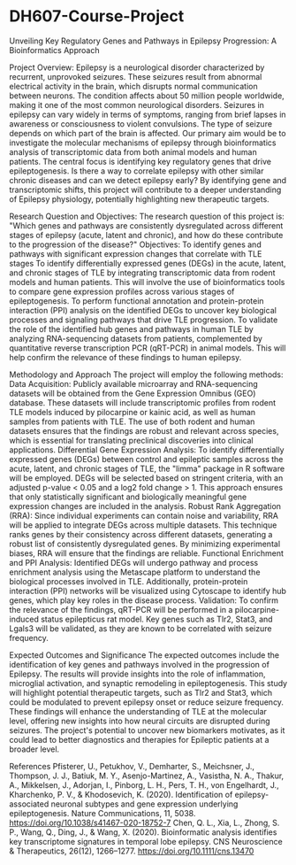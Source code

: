 # DH607-Course-Project
Unveiling Key Regulatory Genes and Pathways in Epilepsy Progression: A Bioinformatics Approach

Project Overview:
Epilepsy is a neurological disorder characterized by recurrent, unprovoked seizures. These seizures result from abnormal electrical activity in the brain, which disrupts normal communication between neurons. The condition affects about 50 million people worldwide, making it one of the most common neurological disorders. Seizures in epilepsy can vary widely in terms of symptoms, ranging from brief lapses in awareness or consciousness to violent convulsions. The type of seizure depends on which part of the brain is affected. 
Our primary aim would be to investigate the molecular mechanisms of epilepsy through bioinformatics analysis of transcriptomic data from both animal models and human patients. The central focus is identifying key regulatory genes that drive epileptogenesis. Is there a way to correlate epilepsy with other similar chronic diseases and can we detect epilepsy early?
By identifying gene and transcriptomic shifts, this project will contribute to a deeper understanding of Epilepsy physiology, potentially highlighting new therapeutic targets.

Research Question and Objectives:
The research question of this project is: "Which genes and pathways are consistently dysregulated across different stages of epilepsy (acute, latent and chronic), and how do these contribute to the progression of the disease?"
Objectives:
To identify genes and pathways with significant expression changes that correlate with TLE stages
To identify differentially expressed genes (DEGs) in the acute, latent, and chronic stages of TLE by integrating transcriptomic data from rodent models and human patients. This will involve the use of bioinformatics tools to compare gene expression profiles across various stages of epileptogenesis.
To perform functional annotation and protein-protein interaction (PPI) analysis on the identified DEGs to uncover key biological processes and signaling pathways that drive TLE progression. 
To validate the role of the identified hub genes and pathways in human TLE by analyzing RNA-sequencing datasets from patients, complemented by quantitative reverse transcription PCR (qRT-PCR) in animal models. This will help confirm the relevance of these findings to human epilepsy.


Methodology and Approach 
The project will employ the following methods:
Data Acquisition: Publicly available microarray and RNA-sequencing datasets will be obtained from the Gene Expression Omnibus (GEO) database. These datasets will include transcriptomic profiles from rodent TLE models induced by pilocarpine or kainic acid, as well as human samples from patients with TLE. The use of both rodent and human datasets ensures that the findings are robust and relevant across species, which is essential for translating preclinical discoveries into clinical applications.
Differential Gene Expression Analysis: To identify differentially expressed genes (DEGs) between control and epileptic samples across the acute, latent, and chronic stages of TLE, the "limma" package in R software will be employed. DEGs will be selected based on stringent criteria, with an adjusted p-value < 0.05 and a log2 fold change > 1. This approach ensures that only statistically significant and biologically meaningful gene expression changes are included in the analysis.
Robust Rank Aggregation (RRA): Since individual experiments can contain noise and variability, RRA will be applied to integrate DEGs across multiple datasets. This technique ranks genes by their consistency across different datasets, generating a robust list of consistently dysregulated genes. By minimizing experimental biases, RRA will ensure that the findings are reliable.
Functional Enrichment and PPI Analysis: Identified DEGs will undergo pathway and process enrichment analysis using the Metascape platform to understand the biological processes involved in TLE. Additionally, protein-protein interaction (PPI) networks will be visualized using Cytoscape to identify hub genes, which play key roles in the disease process.
Validation: To confirm the relevance of the findings, qRT-PCR will be performed in a pilocarpine-induced status epilepticus rat model. Key genes such as Tlr2, Stat3, and Lgals3 will be validated, as they are known to be correlated with seizure frequency. 


Expected Outcomes and Significance 
The expected outcomes include the identification of key genes and pathways involved in the progression of Epilepsy. The results will provide insights into the role of inflammation, microglial activation, and synaptic remodeling in epileptogenesis. This study will highlight potential therapeutic targets, such as Tlr2 and Stat3, which could be modulated to prevent epilepsy onset or reduce seizure frequency. These findings will enhance the understanding of TLE at the molecular level, offering new insights into how neural circuits are disrupted during seizures. The project's potential to uncover new biomarkers motivates, as it could lead to better diagnostics and therapies for Epileptic patients at a broader level.

References
Pfisterer, U., Petukhov, V., Demharter, S., Meichsner, J., Thompson, J. J., Batiuk, M. Y., Asenjo-Martinez, A., Vasistha, N. A., Thakur, A., Mikkelsen, J., Adorjan, I., Pinborg, L. H., Pers, T. H., von Engelhardt, J., Kharchenko, P. V., & Khodosevich, K. (2020). Identification of epilepsy-associated neuronal subtypes and gene expression underlying epileptogenesis. Nature Communications, 11, 5038. https://doi.org/10.1038/s41467-020-18752-7
Chen, Q. L., Xia, L., Zhong, S. P., Wang, Q., Ding, J., & Wang, X. (2020). Bioinformatic analysis identifies key transcriptome signatures in temporal lobe epilepsy. CNS Neuroscience & Therapeutics, 26(12), 1266–1277. https://doi.org/10.1111/cns.13470

